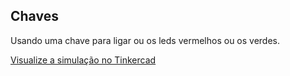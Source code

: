 ## Chaves
Usando uma chave para ligar ou os leds vermelhos ou os verdes.

[Visualize a simulação no Tinkercad](https://www.tinkercad.com/things/dCbXmU0Vg2u?sharecode=tVo3_OwZKFmImtRmTbBwaVF0Dj3jjmCn_LwnPEHE1rc)
